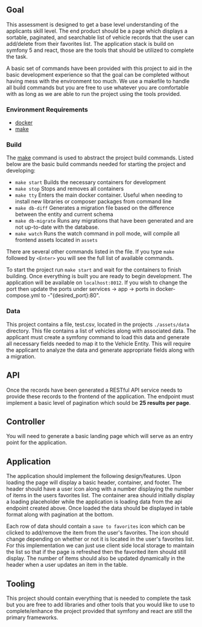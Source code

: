 ## Goal
This assessment is designed to get a base level understanding of the applicants skill level.  The end product should be 
a page which displays a sortable, paginated, and searchable list of vehicle records that the user can add/delete from 
their favorites list.  The application stack is build on symfony 5 and react, those are the tools that should be utilized
to complete the task.

A basic set of commands have been provided with this project to aid in the basic development experience so that the goal
can be completed without having mess with the environment too much.  We use a makefile to handle all build commands but
you are free to use whatever you are comfortable with as long as we are able to run the project using the tools provided.

### Environment Requirements
 - [docker](https://www.docker.com/products/docker-desktop)
 - [make](https://www.gnu.org/software/make/manual/html_node/Options-Summary.html)

### Build
The [make](https://www.gnu.org/software/make/manual/html_node/Options-Summary.html) command is used to abstract the project
build commands.  Listed below are the basic build commands needed for starting the project and developing:

 - `make start` Builds the necessary containers for development
 - `make stop` Stops and removes all containers
 - `make tty` Enters the main docker container.  Useful when needing to install new libraries or composer packages from command line
 - `make db-diff` Generates a migration file based on the difference between the entity and current schema
 - `make db-migrate` Runs any migrations that have been generated and are not up-to-date with the database.
 - `make watch` Runs the watch command in poll mode, will compile all frontend assets located in `assets`

There are several other commands listed in the file.  If you type `make` followed by `<Enter>` you will see the full list
of available commands.

To start the project run `make start` and wait for the containers to finish building.  Once everything is built you are ready
to begin development.  The application will be available on `localhost:8012`.  If you wish to change the port then update the
ports under services -> app -> ports in docker-compose.yml to -"{desired_port}:80".

### Data
This project contains a file, test.csv, located in the projects `./assets/data` directory.  This file contains a list of vehicles
along with associated data.  The applicant must create a symfony command to load this data and generate all necessary fields 
needed to map it to the Vehicle Entity.  This will require the applicant to analyze the data and generate appropriate fields
along with a migration.

## API
Once the records have been generated a RESTful API service needs to provide these records to the frontend of the application.
The endpoint must implement a basic level of pagination which sould be **25 results per page**.

## Controller
You will need to generate a basic landing page which will serve as an entry point for the application. 

## Application
The application should implement the following design/features.  Upon loading the page will display a basic header, container,
and footer.  The header should have a user icon along with a number displaying the number of items in the users favorites list.
The container area should initially display a loading placeholder while the application is loading data from the api endpoint
created above.  Once loaded the data should be displayed in table format along with pagination at the bottom.

Each row of data should contain a `save to favorites` icon which can be clicked to add/remove the item from the
user's favorites.  The icon should change depending on whether or not it is located in the user's favorites list.
For this implementation we can just use client side local storage to maintain the list so that if the page is refreshed 
then the favorited item should still display.  The number of items should also be updated dynamically in the header when a user
updates an item in the table.

## Tooling
This project should contain everything that is needed to complete the task but you are free to add libraries and other
tools that you would like to use to complete/enhance the project provided that symfony and react are still the primary frameworks.

